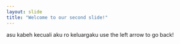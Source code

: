 ```yaml
---
layout: slide
title: "Welcome to our second slide!"
---
```

asu kabeh kecuali aku ro keluargaku
use the left arrow to go back!
